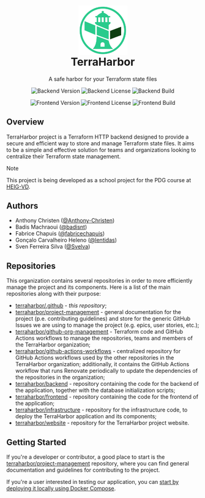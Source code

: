 <p align="center" style="margin-bottom: 0px !important;">
  <img width="128" src="logo.png" alt="TerraHarbor Logo" align="center">
</p>
<h1 align="center" style="margin-top: 0px;">TerraHarbor</h1>

<p align="center">A safe harbor for your Terraform state files</p>

<div align="center">

![Backend Version](https://img.shields.io/github/v/release/terraharbor/backend?sort=semver&style=for-the-badge&label=Backend%20Version&color=%2325c2a0&link=https%3A%2F%2Fgithub.com%2Fterraharbor%2Fbackend%2Freleases) ![Backend License](https://img.shields.io/github/license/terraharbor/backend?style=for-the-badge&logo=gplv3&label=Backend%20License) ![Backend Build](https://img.shields.io/github/actions/workflow/status/terraharbor/backend/docker-build.yaml?event=push&style=for-the-badge&logo=docker&label=Backend%20Build&link=https%3A%2F%2Fgithub.com%2Fterraharbor%2Fbackend%2Factions%2Fworkflows%2Fdocker-build.yaml%3Fquery%3Devent%253Apush)

![Frontend Version](https://img.shields.io/github/v/release/terraharbor/frontend?sort=semver&style=for-the-badge&label=Frontend%20Version&color=%2325c2a0&link=https%3A%2F%2Fgithub.com%2Fterraharbor%2Ffrontend%2Freleases) ![Frontend License](https://img.shields.io/github/license/terraharbor/frontend?style=for-the-badge&logo=gplv3&label=Frontend%20License) ![Frontend Build](https://img.shields.io/github/actions/workflow/status/terraharbor/frontend/docker-build.yaml?event=push&style=for-the-badge&logo=docker&label=Frontend%20Build&link=https%3A%2F%2Fgithub.com%2Fterraharbor%2Ffrontend%2Factions%2Fworkflows%2Fdocker-build.yaml%3Fquery%3Devent%253Apush)

</div>

## Overview

TerraHarbor project is a Terraform HTTP backend designed to provide a secure and efficient way to store and manage Terraform state files. It aims to be a simple and effective solution for teams and organizations looking to centralize their Terraform state management.

> [!NOTE]
> This project is being developed as a school project for the PDG course at [HEIG-VD](https://www.heig-vd.ch/).

## Authors

- Anthony Christen ([@Anthony-Christen](https://github.com/Anthony-Christen))
- Badis Machraoui ([@badisnt](https://github.com/badisnt))
- Fabrice Chapuis ([@fabricechapuis](https://github.com/fabricechapuis))
- Gonçalo Carvalheiro Heleno ([@lentidas](https://github.com/lentidas))
- Sven Ferreira Silva ([@Svelva](https://github.com/Svelva))

## Repositories

This organization contains several repositories in order to more efficiently manage the project and its components. Here is a list of the main repositories along with their purpose:

- [terraharbor/.github](https://github.com/terraharbor/.github) - *this repository*;
- [terraharbor/project-management](https://github.com/terraharbor/project-management) - general documentation for the project (p.e. contributing guidelines) and store for the generic GitHub Issues we are using to manage the project (e.g. epics, user stories, etc.);
- [terraharbor/github-org-management](https://github.com/terraharbor/github-org-management) - Terraform code and GitHub Actions workflows to manage the repositories, teams and members of the TerraHarbor organization;
- [terraharbor/github-actions-workflows](https://github.com/terraharbor/github-actions-workflows) - centralized repository for GitHub Actions workflows used by the other repositories in the TerraHarbor organization; additionally, it contains the GitHub Actions workflow that runs Renovate periodically to update the dependencies of the repositories in the organization;
- [terraharbor/backend](https://github.com/terraharbor/backend) - repository containing the code for the backend of the application, together with the database initialization scripts;
- [terraharbor/frontend](https://github.com/terraharbor/frontend) - repository containing the code for the frontend of the application;
- [terraharbor/infrastructure](https://github.com/terraharbor/infrastructure) - repository for the infrastructure code, to deploy the TerraHarbor application and its components;
- [terraharbor/website](https://github.com/terraharbor/website) - repository for the TerraHarbor project website.

## Getting Started

If you're a developer or contributor, a good place to start is the [terraharbor/project-management](https://github.com/terraharbor/project-management) repository, where you can find general documentation and guidelines for contributing to the project.

If you're a user interested in testing our application, you can [start by deploying it locally using Docker Compose](https://github.com/terraharbor/infrastructure?tab=readme-ov-file#running-docker-compose-locally).
